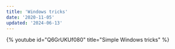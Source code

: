 ```yaml
---
title: 'Windows tricks'
date: '2020-11-05'
updated: '2024-06-13'
---
```


{% youtube id="Q6GrUKUf080" title="Simple Windows tricks" %}
